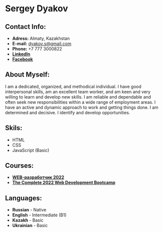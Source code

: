 # Sergey Dyakov

## Contact Info:
* **Adress:** Almaty, Kazakhstan
* **E-mail:** dyakov.s@gmail.com
* **Phone:** +7 777 3000822
* **[LinkedIn](https://www.linkedin.com/in/sergey-dyakov-3807a0b5/)**
* **[Facebook](https://www.facebook.com/dyakov.s/)**

## About Myself:
I am a dedicated, organized, and methodical individual. I have good interpersonal skills, am an excellent team worker, and am keen and very willing to learn and develop new skills. I am reliable and dependable and often seek new responsibilities within a wide range of employment areas. I have an active and dynamic approach to work and getting things done. I am determined and decisive. I identify and develop opportunities.

## Skils:
* HTML
* CSS
* JavaScript (Basic)

## Courses:
* **[WEB-разработчик 2022](https://www.udemy.com/share/101Wy23@_P7QbyqFzEsNtCHII2GTqmgP0_Xe5OSIKoVZ6xb1lmKqxSst8eddBK-IsIUZYOKo/)**
* **[The Complete 2022 Web Development Bootcamp](https://www.udemy.com/share/1013gG3@5fRv0EIeL1S6GyeDqMkxvyBd_GOzTr_taErUuoikiHBprYWdPTWkJxifdAQ4oL89/)**


## Languages:
* **Russian** - Native
* **English** - Intermediate (B1)
* **Kazakh** - Basic
* **Ukrainian** - Basic